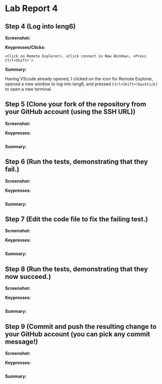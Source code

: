 # Lab Report 4

## Step 4 (Log into Ieng6)

**Screenshot:**

**Keypresses/Clicks:**

```
<Click on Remote Explorer>, <Click connect in New Window>, <Press Ctrl+Shift+`>
```

**Summary:**

Having VScode already opened, I clicked on the icon for Remote Explorer, opened a new window to log into Ieng6, and pressed `Ctrl+Shift+(backtick)` to open a new terminal.

## Step 5 (Clone your fork of the repository from your GitHub account (using the SSH URL))

**Screenshot:**

**Keypresses:**

```

```

**Summary:**

## Step 6 (Run the tests, demonstrating that they fail.)

**Screenshot:**

**Keypresses:**

```

```

**Summary:**

## Step 7 (Edit the code file to fix the failing test.)

**Screenshot:**

**Keypresses:**

```

```

**Summary:**

## Step 8 (Run the tests, demonstrating that they now succeed.)

**Screenshot:**

**Keypresses:**

```

```

**Summary:**

## Step 9 (Commit and push the resulting change to your GitHub account (you can pick any commit message!)

**Screenshot:**

**Keypresses:**

```

```

**Summary:**



